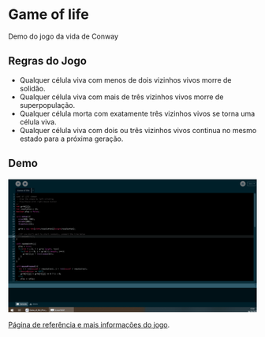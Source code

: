 # Game of life
Demo do jogo da vida de Conway

## Regras do Jogo

- Qualquer célula viva com menos de dois vizinhos vivos morre de solidão.
- Qualquer célula viva com mais de três vizinhos vivos morre de superpopulação.
- Qualquer célula morta com exatamente três vizinhos vivos se torna uma célula viva.
- Qualquer célula viva com dois ou três vizinhos vivos continua no mesmo estado para a próxima geração.

## Demo

![demo](https://raw.githubusercontent.com/lucas26xd/Game_of_life/master/demo.gif)

[Página de referência e mais informações do jogo](https://pt.wikipedia.org/wiki/Jogo_da_vida).
